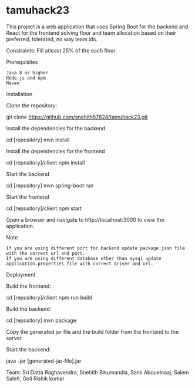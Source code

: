 # tamuhack23

This project is a web application that uses Spring Boot for the backend and React for the frontend solving floor and team allocation based on their preferred, tolerated, no way team ids.

Constraints:
    Fill atleast 25% of the each floor

Prerequisites

    Java 8 or higher
    Node.js and npm
    Maven

Installation

Clone the repository:

git clone https://github.com/snehith57624/tamuhack23.git

Install the dependencies for the backend

cd [repository]
mvn install

Install the dependencies for the frontend

cd [repository]/client
npm install

Start the backend

cd [repository]
mvn spring-boot:run

Start the frontend

cd [repository]/client
npm start

Open a browser and navigate to http://localhost:3000 to view the application.

Note

    If you are using different port for backend update package.json file with the correct url and port.
    If you are using different database other than mysql update application.properties file with correct driver and url.

Deployment

Build the frontend:

cd [repository]/client
npm run build

Build the backend:

cd [repository]
mvn package

Copy the generated jar file and the build folder from the frontend to the server.

Start the backend:

java -jar [generated-jar-file].jar

Team:
Sri Datta Raghavendra,
Snehith Bikumandla,
Sami Abouelnaaj,
Salem Saleh,
Goli Rishik kumar
